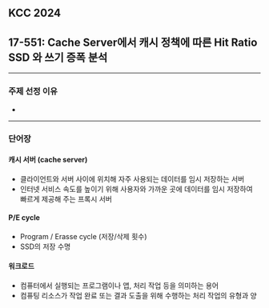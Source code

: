 ## KCC 2024 
## 17-551: Cache Server에서 캐시 정책에 따른 Hit Ratio SSD 와 쓰기 증폭 분석

---
### 주제 선정 이유
- 

---
### 단어장
#### 캐시 서버 (cache server)
- 클라이언트와 서버 사이에 위치해 자주 사용되는 데이터를 임시 저장하는 서버
- 인터넷 서비스 속도를 높이기 위해 사용자와 가까운 곳에 데이터를 임시 저장하여 빠르게 제공해 주는 프록시 서버

#### P/E cycle
- Program / Erasse cycle (저장/삭제 횟수)
- SSD의 저장 수명

#### 워크로드
- 컴퓨터에서 실행되는 프로그램이나 앱, 처리 작업 등을 의미하는 용어
- 컴퓨팅 리소스가 작업 완료 또는 결과 도출을 위해 수행하는 처리 작업의 유형과 양


